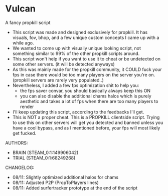 # Vulcan
A fancy propkill script

   - This script was made and designed exclusively for propkill. It has visuals, fov, bhop, and a few unique custom concepts I came up with a while ago.
   - We wanted to come up with visually unique looking script, not something similar to 99% of the other propkill scripts around.
   - This script won't help if you want to use it to cheat or be undetected on some other servers. (it will be detected anyways)
   - As this was mainly made for the propkill community, it COULD fuck your fps in case there would be too many players on the server you're on. (propkill servers are rarely very     populated..)
   - Nevertheless, I added a few fps optimization shit to help you: 
   	   - the fps saver convar, you should basically always keep this ON
   	   - you can also disable the additional chams halos which is purely aesthetic and takes a lot of fps when there are too many players to render
   - I'll keep updating this script, according to the feedbacks I'll get.
   - This is NOT a proper cheat. This is a PROPKILL clientside script. Trying to use this on other servers will get you detected and banned unless you have a cool bypass, and as I    mentioned before, your fps will most likely get fucked.
  
AUTHORS:
  - BRAIN (STEAM_0:1:149906042)
  - TRIAL (STEAM_0:1:68249268)

CHANGELOG:
   - 08/11: Slightly optimized additional halos for chams
   - 08/11: Adjusted P2P (PropToPlayers lines)
   - 08/11: Added surfertracker prototype at the end of the script
